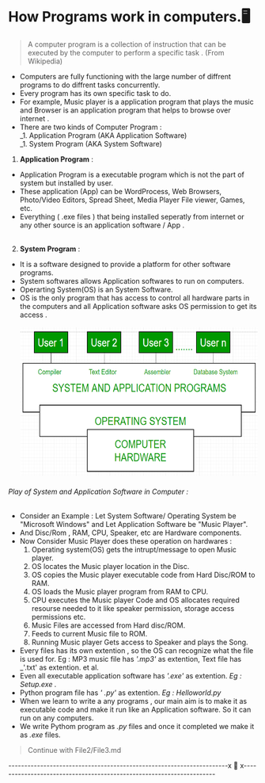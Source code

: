 # How Programs work in computers.:desktop_computer:
> A computer program is a collection of instruction that can be executed by the computer to perform a specific task . (From Wikipedia)<br/>
* Computers are fully functioning with the large number of diffrent programs to do diffrent tasks concurrently.<br/>
* Every program has its own specific task to do. <br/>
* For example, Music player is a application program that plays the music and Browser is an application program that helps to browse over internet . <br/>
* There are two kinds of Computer Program : <br/>
  _1. Application Program (AKA Application Software) <br/>
  _1. System Program (AKA System Software)<br/>
  
1. **Application Program** : <br/>
 * Application Program is a executable program which is not the part of system but installed by user. <br/>
 * These application (App) can be WordProcess, Web Browsers, Photo/Video Editors, Spread Sheet, Media Player File viewer, Games, etc. <br/>
 * Everything ( .exe files ) that being installed seperatly from internet or any other source is an application software / App .<br/><br/>
2. **System Program** : <br/>
 * It is a software designed to provide a platform for other software programs. <br/>
 * System softwares allows Application softwares to run on computers. <br/>
 * Operarting System(OS) is an System Software. <br/>
 * OS is the only program that has access to control all hardware parts in the computers and all Application software asks OS permission to get its access . <br/><br/>
<img src="https://github.com/prashanthprabhu24/LearnPython/raw/main/Dust/file2_5.jpg" width="700" height="300"> <br/>
###### Play of System and Application Software in Computer : <br/>
* Consider an Example : Let System Software/ Operating System be "Microsoft Windows" and Let Application Software be "Music Player".<br/>
* And Disc/Rom , RAM, CPU, Speaker, etc are Hardware components.<br/>
* Now Consider Music Player does these operation on hardwares : <br/>
  1. Operating system(OS) gets the intrupt/message to open Music player.
  1. OS locates the Music player location in the Disc.
  1. OS copies the Music player executable code from Hard Disc/ROM to RAM.
  1. OS loads the Music player program from RAM to CPU.
  1. CPU executes the Music player Code and OS allocates required resourse needed to it like speaker permission, storage access permissions etc.
  1. Music Files are accessed from Hard disc/ROM.
  1. Feeds to current Music file to ROM.
  1. Running Music player Gets access to Speaker and plays the Song.
* Every files has its own extention , so the OS can recognize what the file is used for. Eg : MP3 music file has _'.mp3'_ as extention, Text file has _'.txt' as extention. et al.
* Even all executable application software has _'.exe'_ as extention. _Eg : Setup.exe ._
* Python program file has _' .py'_ as extention. _Eg : Helloworld.py_
* When we learn to write a any programs , our main aim is to make it as executable code and make it run like an Application software. So it can run on any computers. 
* We write Pythom program as _.py_ files and once it completed we make it as _.exe_ files.<br/>
> Continue with File2/File3.md

---------------------------------------------------------------------x :diamond_shape_with_a_dot_inside: x---------------------------------------------------------------------
